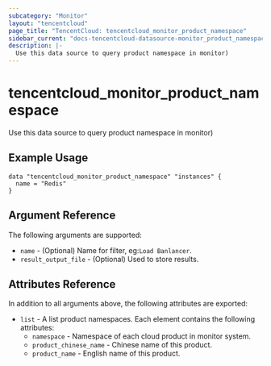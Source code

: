 ```yaml
---
subcategory: "Monitor"
layout: "tencentcloud"
page_title: "TencentCloud: tencentcloud_monitor_product_namespace"
sidebar_current: "docs-tencentcloud-datasource-monitor_product_namespace"
description: |-
  Use this data source to query product namespace in monitor)
---
```


# tencentcloud_monitor_product_namespace

Use this data source to query product namespace in monitor)

## Example Usage

```hcl
data "tencentcloud_monitor_product_namespace" "instances" {
  name = "Redis"
}
```

## Argument Reference

The following arguments are supported:

* `name` - (Optional) Name for filter, eg:`Load Banlancer`.
* `result_output_file` - (Optional) Used to store results.

## Attributes Reference

In addition to all arguments above, the following attributes are exported:

* `list` - A list product namespaces. Each element contains the following attributes:
  * `namespace` - Namespace of each cloud product in monitor system.
  * `product_chinese_name` - Chinese name of this product.
  * `product_name` - English name of this product.


